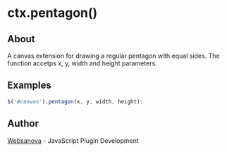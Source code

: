 # ctx.pentagon()

## About

A canvas extension for drawing a regular pentagon with equal sides.  The function accetps x, y, width and height parameters.


## Examples

```js
$('#canvas').pentagon(x, y, width, height);
```


## Author

[Websanova](http://websanova.com) - JavaScript Plugin Development